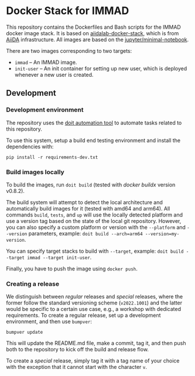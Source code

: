 # Docker Stack for IMMAD

This repository contains the Dockerfiles and Bash scripts for the IMMAD docker image stack. It is based on [aiidalab-docker-stack](https://github.com/aiidalab/aiidalab-docker-stack), which is from [AiiDA](https://www.aiida.net/) infrastructure.
All images are based on the [jupyter/minimal-notebook](https://jupyter-docker-stacks.readthedocs.io/en/latest/using/selecting.html#jupyter-minimal-notebook).

There are two images corresponding to two targets:
- `immad` – An IMMAD image.
- `init-user` – An init container for setting up new user, which is deployed whenever a new user is created.

## Development

### Development environment

The repository uses the [doit automation tool](https://pydoit.org/) to automate tasks related to this repository.

To use this system, setup a build end testing environment and install the dependencies with:

```console
pip install -r requirements-dev.txt
```

### Build images locally

To build the images, run `doit build` (tested with *docker buildx* version v0.8.2).

The build system will attempt to detect the local architecture and automatically build images for it (tested with amd64 and arm64).
All commands `build`, `tests`, and `up` will use the locally detected platform and use a version tag based on the state of the local git repository.
However, you can also specify a custom platform or version with the `--platform` and `--version` parameters, example: `doit build --arch=arm64 --version=my-version`.

You can specify target stacks to build with `--target`, example: `doit build --target immad --target init-user`.

Finally, you have to push the image using `docker push`.

### Creating a release

We distinguish between _regular_ releases and _special_ releases, where the former follow the standard versioning scheme (`v2022.1001`) and the latter would be specific to a certain use case, e.g., a workshop with dedicated requirements.
To create a regular release, set up a development environment, and then use `bumpver`:
```console
bumpver update
```
This will update the README.md file, make a commit, tag it, and then push both to the repository to kick off the build and release flow.

To create a _special_ release, simply tag it with a tag name of your choice with the exception that it cannot start with the character `v`.


